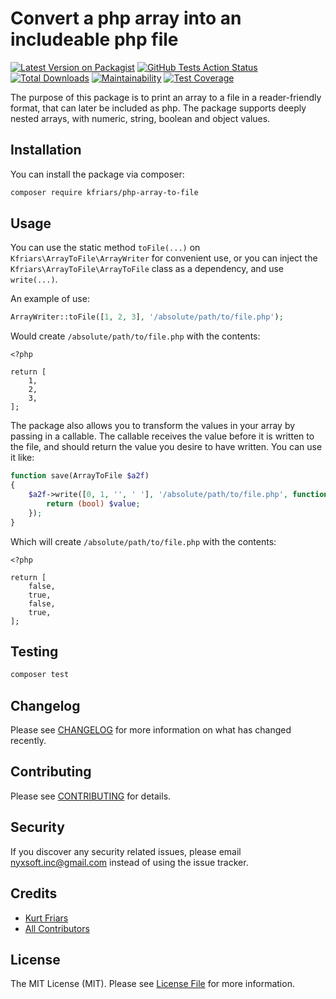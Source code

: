 # Convert a php array into an includeable php file

[![Latest Version on Packagist](https://img.shields.io/packagist/v/kfriars/php-array-to-file.svg?style=flat-square)](https://packagist.org/packages/kfriars/php-array-to-file)
[![GitHub Tests Action Status](https://img.shields.io/github/workflow/status/kfriars/php-array-to-file/run-tests?label=tests)](https://github.com/kfriars/php-array-to-file/actions?query=workflow%3Arun-tests+branch%3Amaster)
[![Total Downloads](https://img.shields.io/packagist/dt/kfriars/php-array-to-file.svg?style=flat-square)](https://packagist.org/packages/kfriars/php-array-to-file)
[![Maintainability](https://api.codeclimate.com/v1/badges/9a15cbdfb616e078db23/maintainability)](https://codeclimate.com/github/kfriars/php-array-to-file/maintainability)
[![Test Coverage](https://api.codeclimate.com/v1/badges/9a15cbdfb616e078db23/test_coverage)](https://codeclimate.com/github/kfriars/php-array-to-file/test_coverage)

The purpose of this package is to print an array to a file in a reader-friendly format, that can later be included as php. The package supports deeply nested arrays, with numeric, string, boolean and object values.

## Installation

You can install the package via composer:

```bash
composer require kfriars/php-array-to-file
```

## Usage
You can use the static method ```toFile(...)``` on ```Kfriars\ArrayToFile\ArrayWriter``` for convenient use, or you can inject the ```Kfriars\ArrayToFile\ArrayToFile``` class as a dependency, and use ```write(...)```.

An example of use:
``` php
ArrayWriter::toFile([1, 2, 3], '/absolute/path/to/file.php');
```

Would create ```/absolute/path/to/file.php``` with the contents:
```
<?php

return [
    1,
    2,
    3,
];

```

The package also allows you to transform the values in your array by passing in a callable. The callable receives the value before it is written to the file, and should return the value you desire to have written. You can use it like:
``` php
function save(ArrayToFile $a2f)
{
    $a2f->write([0, 1, '', ' '], '/absolute/path/to/file.php', function ($value) {
        return (bool) $value;
    });
}
```

Which will create ```/absolute/path/to/file.php``` with the contents:
```
<?php

return [
    false,
    true,
    false,
    true,
];

```

## Testing

``` bash
composer test
```

## Changelog

Please see [CHANGELOG](CHANGELOG.md) for more information on what has changed recently.

## Contributing

Please see [CONTRIBUTING](CONTRIBUTING.md) for details.

## Security

If you discover any security related issues, please email nyxsoft.inc@gmail.com instead of using the issue tracker.

## Credits

- [Kurt Friars](https://github.com/kfriars)
- [All Contributors](../../contributors)

## License

The MIT License (MIT). Please see [License File](LICENSE.md) for more information.
